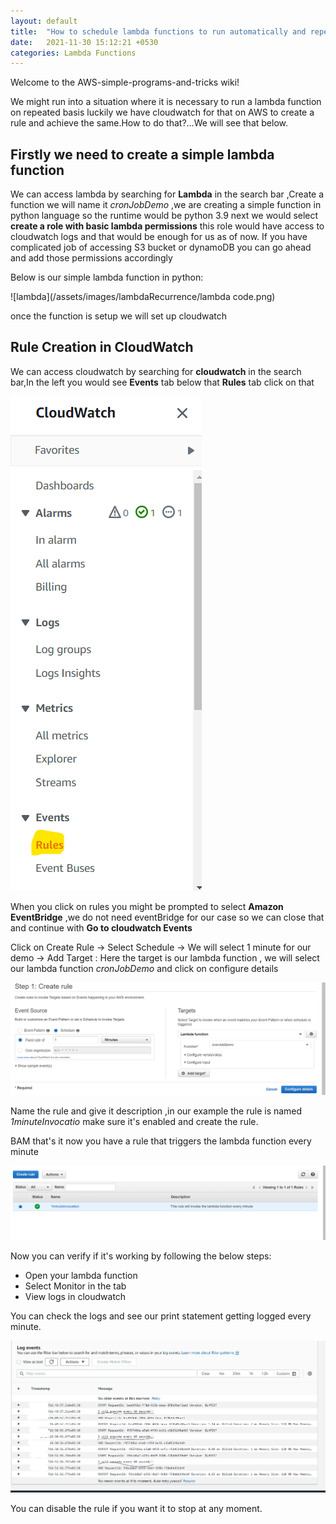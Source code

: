 ```yaml
---
layout: default
title:  "How to schedule lambda functions to run automatically and repeatedly"
date:   2021-11-30 15:12:21 +0530
categories: Lambda Functions
---
```

Welcome to the AWS-simple-programs-and-tricks wiki!

We might run into a situation where it is necessary to run a lambda function on repeated basis luckily we have cloudwatch for that on AWS to create a rule and achieve the same.How to do that?...We will see that below.

## Firstly we need to create a simple lambda function
We can access lambda by searching for **Lambda** in the search  bar ,Create a function we will name it _cronJobDemo_ ,we are creating a simple function in python language so the runtime would be python 3.9 next we would select **create a role with basic lambda permissions** this role would have access to cloudwatch logs and that would be enough for us as of now. If you have complicated job of accessing S3 bucket or dynamoDB you can go ahead and add those permissions accordingly

Below is our simple lambda function in python:

![lambda](/assets/images/lambdaRecurrence/lambda code.png)

once the function is setup we will set up cloudwatch 

## Rule Creation in CloudWatch
We can access cloudwatch by searching for **cloudwatch** in the search bar,In the left you would see **Events** tab below that **Rules** tab click on that

![cloudwatch](/assets/images/lambdaRecurrence/cloudwatch.png)

When you click on rules you might be prompted to select **Amazon EventBridge** ,we do not need eventBridge for our case so we can close that and continue with **Go to cloudwatch Events**

Click on Create Rule -> Select Schedule -> We will select 1 minute for our demo -> Add Target : Here the target is our lambda function , we will select our lambda function _cronJobDemo_ and click on configure details 


![ruleCreation](/assets/images/lambdaRecurrence/ruleCreation.png)

Name the rule and give it description ,in our example the rule is named _1minuteInvocatio_ make sure it's enabled and create the rule.

BAM that's it now you have a rule that triggers the lambda function every minute


![rule](/assets/images/lambdaRecurrence/rule.png)


Now you can verify if it's working by following the below steps:
* Open your lambda function 
* Select Monitor  in the tab 
* View logs in cloudwatch

You can check the logs and see our print statement getting logged every minute.

![logs](/assets/images/lambdaRecurrence/logs.png)

You can disable the rule if you want it to stop at any moment.


